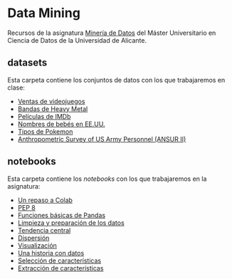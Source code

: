 # Data Mining
Recursos de la asignatura [Minería de Datos](http://cvnet.cpd.ua.es/Guia-Docente/?wcodasi=43458&wlengua=es&scaca=2023-24) del Máster Universitario en Ciencia de Datos de la Universidad de Alicante.

## datasets
Esta carpeta contiene los conjuntos de datos con los que trabajaremos en clase:
* [Ventas de videojuegos](https://github.com/d-tomas/data-mining/blob/main/datasets/video_game_sales.csv)
* [Bandas de Heavy Metal](https://github.com/d-tomas/data-mining/blob/main/datasets/metal_bands.csv)
* [Películas de IMDb](https://github.com/d-tomas/data-mining/blob/main/datasets/imdb.tgz)
* [Nombres de bebés en EE.UU.](https://github.com/d-tomas/data-mining/blob/main/datasets/babynames.tgz)
* [Tipos de Pokemon](https://github.com/d-tomas/data-mining/blob/main/datasets/pokemon.csv)
* [Anthropometric Survey of US Army Personnel (ANSUR II)](https://github.com/d-tomas/data-mining/blob/main/datasets/ansur_ii.csv)

## notebooks
Esta carpeta contiene los *notebooks* con los que trabajaremos en la asignatura:
* [Un repaso a Colab](https://github.com/d-tomas/data-mining/blob/main/notebooks/data_mining_1.1.ipynb)
* [PEP 8](https://github.com/d-tomas/data-mining/blob/main/notebooks/data_mining_1.2.ipynb)
* [Funciones básicas de Pandas](https://github.com/d-tomas/data-mining/blob/main/notebooks/data_mining_2.1.ipynb)
* [Limpieza y preparación de los datos](https://github.com/d-tomas/data-mining/blob/main/notebooks/data_mining_2.2.ipynb)
* [Tendencia central](https://github.com/d-tomas/data-mining/blob/main/notebooks/data_mining_2.3.ipynb)
* [Dispersión](https://github.com/d-tomas/data-mining/blob/main/notebooks/data_mining_2.4.ipynb)
* [Visualización](https://github.com/d-tomas/data-mining/blob/main/notebooks/data_mining_3.1.ipynb)
* [Una historia con datos](https://github.com/d-tomas/data-mining/blob/main/notebooks/data_mining_3.2.ipynb)
* [Selección de características](https://github.com/d-tomas/data-mining/blob/main/notebooks/data_mining_4.1.ipynb)
* [Extracción de características](https://github.com/d-tomas/data-mining/blob/main/notebooks/data_mining_4.2.ipynb)
